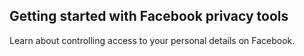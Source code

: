 
## Getting started with Facebook privacy tools

Learn about controlling access to your personal details on Facebook.
